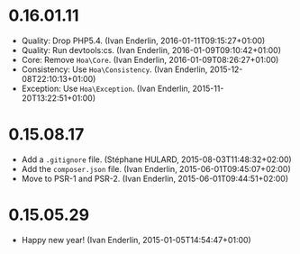 # 0.16.01.11

  * Quality: Drop PHP5.4. (Ivan Enderlin, 2016-01-11T09:15:27+01:00)
  * Quality: Run devtools:cs. (Ivan Enderlin, 2016-01-09T09:10:42+01:00)
  * Core: Remove `Hoa\Core`. (Ivan Enderlin, 2016-01-09T08:26:27+01:00)
  * Consistency: Use `Hoa\Consistency`. (Ivan Enderlin, 2015-12-08T22:10:13+01:00)
  * Exception: Use `Hoa\Exception`. (Ivan Enderlin, 2015-11-20T13:22:51+01:00)

# 0.15.08.17

  * Add a `.gitignore` file. (Stéphane HULARD, 2015-08-03T11:48:32+02:00)
  * Add the `composer.json` file. (Ivan Enderlin, 2015-06-01T09:45:07+02:00)
  * Move to PSR-1 and PSR-2. (Ivan Enderlin, 2015-06-01T09:44:51+02:00)

# 0.15.05.29

  * Happy new year! (Ivan Enderlin, 2015-01-05T14:54:47+01:00)

